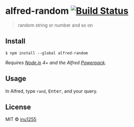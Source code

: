 # alfred-random [![Build Status](https://travis-ci.org/inu1255/alfred-random.svg?branch=master)](https://travis-ci.org/inu1255/alfred-random)

> random string or number and so on


## Install

```
$ npm install --global alfred-random
```

*Requires [Node.js](https://nodejs.org) 4+ and the Alfred [Powerpack](https://www.alfredapp.com/powerpack/).*


## Usage

In Alfred, type `rand`, <kbd>Enter</kbd>, and your query.


## License

MIT © [inu1255](https://github.com/inu1255)
